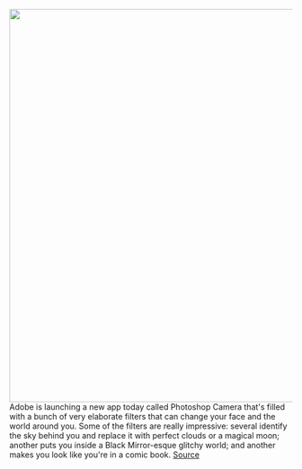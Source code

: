 <img src='https://cdn.vox-cdn.com/thumbor/-a84JzDZ57KQDBpeAbv_ov4CM8Q=/0x0:1820x1213/1200x800/filters:focal(765x462:1055x752)/cdn.vox-cdn.com/uploads/chorus_image/image/66921270/photoshopcamera.0.jpg' width='700px' /><br/>
Adobe is launching a new app today called Photoshop Camera that's filled with a bunch of very elaborate filters that can change your face and the world around you. Some of the filters are really impressive: several identify the sky behind you and replace it with perfect clouds or a magical moon; another puts you inside a Black Mirror-esque glitchy world; and another makes you look like you're in a comic book.
<a href='https://www.theverge.com/2020/6/11/21276924/photoshop-camera-adobe-launch-free-face-filter-app'> Source <a/>
